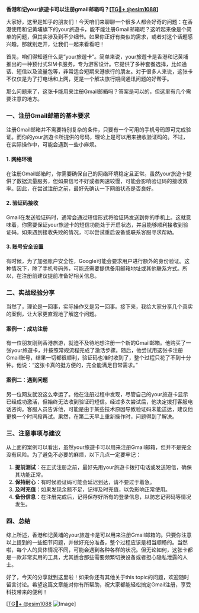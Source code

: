 **香港和记your旅遊卡可以注册gmail邮箱吗？[[TG💪+ @esim1088](https://t.me/s/esim1088)]**

大家好，这里是知乎的朋友们！今天咱们来聊聊一个很多人都会好奇的问题：在香港使用和记黄埔旗下的your旅遊卡，能不能注册Gmail邮箱呢？这听起来像是个简单的问题，但其实涉及到不少细节。如果你正好有类似的需求，或者对这个话题感兴趣，那就别走开，让我们一起来看看吧！

首先，咱们得知道什么是“your旅遊卡”。简单来说，your旅遊卡是香港和记黄埔推出的一种预付式SIM卡服务，专为游客设计。它提供了多种套餐选择，比如通话、短信以及流量包等，非常适合短期来港旅行的朋友。对于很多人来说，这张卡不仅仅是为了打电话和上网，更是一个解决旅行期间通讯问题的好帮手。

那么问题来了，这张卡能用来注册Gmail邮箱吗？答案是可以的，但这里有几个需要注意的地方。

### **一、注册Gmail邮箱的基本要求**

注册Gmail邮箱并不需要特别复杂的条件，只要有一个可用的手机号码即可完成验证。而你的your旅遊卡所提供的号码，理论上是可以用来接收验证码的。不过，在实际操作中，可能会遇到一些小麻烦。

#### **1. 网络环境**
在注册Gmail邮箱时，你需要确保自己的网络环境稳定且正常。虽然your旅遊卡提供了数据流量服务，但如果信号不好或者网速较慢，可能会影响验证码的接收效率。因此，在尝试注册之前，最好先确认一下网络状态是否良好。

#### **2. 验证码接收**
Gmail在发送验证码时，通常会通过短信形式将验证码发送到你的手机上。这就意味着，你需要保证your旅遊卡的短信功能处于开启状态，并且能够顺利接收到验证码。如果遇到接收失败的情况，可以尝试重启设备或联系客服寻求帮助。

#### **3. 账号安全设置**
有时候，为了加强账户安全性，Google可能会要求用户进行额外的身份验证。这种情况下，除了手机号码外，可能还需要提供备用邮箱地址或其他联系方式。所以，在注册前建议提前准备好相关信息。

### **二、实战经验分享**

当然了，理论是一回事，实际操作又是另一回事。接下来，我给大家分享几个真实的案例，让大家更直观地了解这个问题。

#### **案例一：成功注册**
有一位朋友刚到香港旅游，就迫不及待地想注册一个新的Gmail邮箱。他购买了一张your旅遊卡，并按照常规流程完成了激活步骤。随后，他尝试用这张卡注册Gmail账号，结果一切都很顺利，验证码也准时收到了，整个过程只花了不到十分钟。他说：“这张卡真的挺方便的，完全能满足日常需求。”

#### **案例二：遇到问题**
另一位网友就没这么幸运了。他在注册过程中发现，尽管自己的your旅遊卡显示已经成功激活，但始终无法收到验证码短信。经过多次尝试后，他决定拨打客服电话咨询。客服人员告诉他，可能是由于某些技术原因导致验证码未能送达，建议他更换一个时间段再试。果然，在第二天早上重新操作时，问题得到了解决。

### **三、注意事项与建议**

从上面的案例可以看出，虽然your旅遊卡可以用来注册Gmail邮箱，但并不是完全没有风险。为了避免不必要的麻烦，以下几点一定要牢记：

1. **提前测试**：在正式注册之前，最好先用your旅遊卡拨打电话或发送短信，确保其功能正常。
2. **保持耐心**：有时候验证码可能会延迟到达，请不要过于着急。
3. **及时充值**：如果发现余额不足，记得及时充值，以免影响正常使用。
4. **备份信息**：在注册完成后，记得保存好所有的登录信息，以防忘记密码等情况发生。

### **四、总结**

综上所述，香港和记黄埔的your旅遊卡是可以用来注册Gmail邮箱的。只要你注意以上提到的一些细节问题，并做好充分准备，整个过程应该是相当顺畅的。当然啦，每个人的具体情况不同，可能会遇到各种各样的状况。但无论如何，这张卡都是一款非常实用的工具，尤其适合那些需要频繁切换设备或者担心隐私泄露的人士。

好了，今天的分享就到这里啦！如果你还有其他关于this topic的问题，欢迎随时留言讨论。希望这篇文章能对你有所帮助，祝大家都能轻松搞定Gmail注册，享受科技带来的便利！

[[TG💪+ @esim1088](https://t.me/s/esim1088) ![Image](https://i.postimg.cc/4NQfJmqS/Snipaste-2025-05-13-00-14-12.png)]